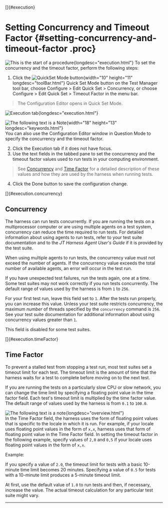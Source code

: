
[]{#execution}

# Setting Concurrency and Timeout Factor {#setting-concurrency-and-timeout-factor .proc}

![This is the start of a procedure](../../images/hg_proc.gif){longdesc="execution.html"} To set the
concurrency and the timeout factor, perform the following steps:

1.  Click the ![QuickSet Mode button](../../images/stdValues_button.gif){width="10" height="11"
    longdesc="toolBar.html"} Quick Set Mode button on the Test Manager tool bar, choose Configure \>
    Edit Quick Set \> Concurrency, or choose Configure \> Edit Quick Set \> Timeout Factor in the
    menu bar.

> The Configuration Editor opens in Quick Set Mode.

![Execution tab](../../images/JT4executionTabConfigEd.gif){longdesc="execution.html"}

![The following text is a Note](../../images/hg_note.gif){width="18" height="13"
longdesc="keywords.html"}\
You can also use the Configuration Editor window in Question Mode to specify the concurrency and the
timeout factor.

2.  Click the Execution tab if it does not have focus.
3.  Use the text fields in the tabbed pane to set the concurrency and the timeout factor values used
    to run tests in your computing environment.

> See [Concurrency](#execution.concurrency) and [Time Factor](#execution.timeFactor) for a detailed
> description of these values and how they are used by the harness when running tests.

4.  Click the Done button to save the configuration change.

[]{#execution.concurrency}

## Concurrency

The harness can run tests concurrently. If you are running the tests on a multiprocessor computer or
are using multiple agents on a test system, concurrency can reduce the time required to run tests.
For detailed information about using agents to run tests, refer to your test suite documentation and
to the *JT Harness Agent User\'s Guide* if it is provided by the test suite.

When using multiple agents to run tests, the concurrency value must not exceed the number of agents.
If the concurrency value exceeds the total number of available agents, an error will occur in the
test run.

If you have unexpected test failures, run the tests again, one at a time. Some test suites may not
work correctly if you run tests concurrently. The default range of values used by the harness is
from `1` to `256`.

For your first test run, leave this field set to `1`. After the tests run properly, you can increase
this value. Unless your test suite restricts concurrency, the maximum *number* of threads specified
by the `concurrency` command is `256`. See your test suite documentation for additional information
about using concurrency values greater than `1`.

This field is disabled for some test suites.

[]{#execution.timeFactor}

## Time Factor

To prevent a stalled test from stopping a test run, most test suites set a timeout limit for each
test. The timeout limit is the amount of time that the harness waits for a test to complete before
moving on to the next test.

If you are running the tests on a particularly slow CPU or slow network, you can change the time
limit by specifying a floating point value in the time factor field. Each test\'s timeout limit is
multiplied by the time factor value. The default range of values used by the harness is from `0.1`
to `100.0`.

![The following text is a note](../../images/hg_note.gif){longdesc="overview.html"}\
In the Time Factor field, the harness uses the form of floating point values that is specific to the
locale in which it is run. For example, if your locale uses floating point values in the form of
`x,x`, harness uses that form of floating point value in the Time Factor field. In setting the
timeout factor in the following example, specify values of `2,0` and `0,5` if your locale uses
floating point values in the form of `x,x`.

Example:

If you specify a value of `2.0`, the timeout limit for tests with a basic 10-minute time limit
becomes 20 minutes. Specifying a value of `0.5` for tests with a 10-minute limit produces a 5-minute
timeout limit.

At first, use the default value of `1.0` to run tests and then, if necessary, increase the value.
The actual timeout calculation for any particular test suite might vary.

----------------------------------------------------------------------------------------------------


